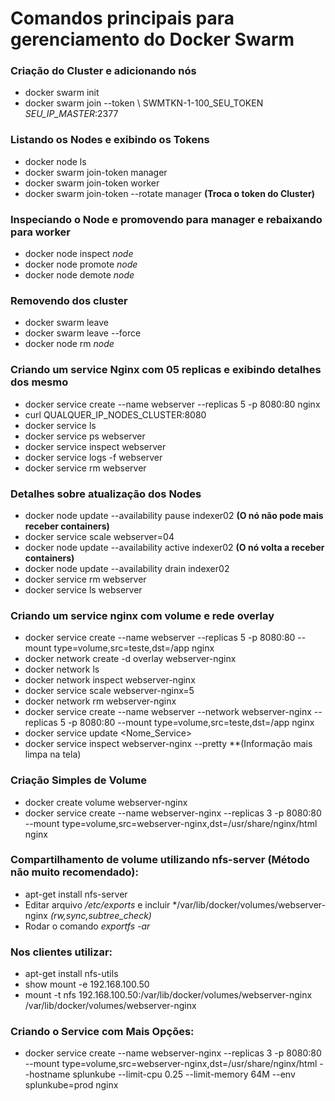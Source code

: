 
# Comandos principais para gerenciamento do Docker Swarm

### Criação do Cluster e adicionando nós
* docker swarm init
* docker swarm join --token \ SWMTKN-1-100_SEU_TOKEN *SEU_IP_MASTER*:2377

### Listando os Nodes e exibindo os Tokens
* docker node ls
* docker swarm join-token manager
* docker swarm join-token worker
* docker swarm join-token --rotate manager **(Troca o token do Cluster)**

### Inspeciando o Node e promovendo para manager e rebaixando para worker
* docker node inspect *node*
* docker node promote *node*
* docker node demote  *node*

### Removendo dos cluster
* docker swarm leave
* docker swarm leave --force
* docker node rm *node*

### Criando um service Nginx com 05 replicas e exibindo detalhes dos mesmo
* docker service create --name webserver --replicas 5 -p 8080:80  nginx
* curl QUALQUER_IP_NODES_CLUSTER:8080
* docker service ls
* docker service ps webserver
* docker service inspect webserver
* docker service logs -f webserver
* docker service rm webserver

### Detalhes sobre atualização dos Nodes
* docker node update --availability pause indexer02 **(O nó não pode mais receber containers)**
* docker service scale webserver=04
* docker node update --availability active indexer02 **(O nó volta a receber containers)**
* docker node update --availability drain indexer02
* docker service rm webserver
* docker service ls webserver

### Criando um service nginx com volume e rede overlay
* docker service create --name webserver --replicas 5 -p 8080:80 --mount type=volume,src=teste,dst=/app  nginx
* docker network create -d overlay webserver-nginx
* docker network ls
* docker network inspect webserver-nginx
* docker service scale webserver-nginx=5
* docker network rm webserver-nginx
* docker service create --name webserver --network webserver-nginx --replicas 5 -p 8080:80 --mount type=volume,src=teste,dst=/app  nginx
* docker service update <OPCOES> <Nome_Service> 
* docker service inspect webserver-nginx --pretty **(Informação mais limpa na tela)

### Criação Simples de Volume
* docker create volume webserver-nginx
* docker service create --name webserver-nginx --replicas 3 -p 8080:80 --mount type=volume,src=webserver-nginx,dst=/usr/share/nginx/html nginx

### Compartilhamento de volume utilizando nfs-server (Método não muito recomendado):
* apt-get install nfs-server
* Editar arquivo */etc/exports* e incluir */var/lib/docker/volumes/webserver-nginx *(rw,sync,subtree_check)*
* Rodar o comando *exportfs -ar*

### Nos clientes utilizar:
* apt-get install nfs-utils
* show mount -e 192.168.100.50
* mount -t nfs 192.168.100.50:/var/lib/docker/volumes/webserver-nginx /var/lib/docker/volumes/webserver-nginx

### Criando o Service com Mais Opções:
* docker service create --name webserver-nginx --replicas 3 -p 8080:80 --mount type=volume,src=webserver-nginx,dst=/usr/share/nginx/html --hostname splunkube --limit-cpu 0.25 --limit-memory 64M --env splunkube=prod nginx


